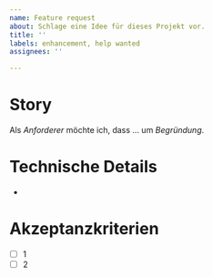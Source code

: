```yaml
---
name: Feature request
about: Schlage eine Idee für dieses Projekt vor.
title: ''
labels: enhancement, help wanted
assignees: ''

---
```


# Story
Als *Anforderer* möchte ich, dass ... um *Begründung*.

# Technische Details

-

# Akzeptanzkriterien

- [ ] 1
- [ ] 2
